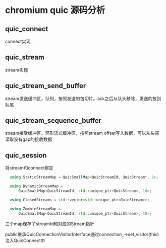 # chromium quic 源码分析

## quic_connect  
connect实现  
## quic_stream  
stream实现  
## quic_stream_send_buffer
stream发送缓冲区，队列，按照发送的包切片。ack之后从队头移除，发送的放到队尾  
## quic_stream_sequence_buffer
stream接受缓冲区，环形流式缓冲区，按照stream offset写入数据，可以从头部读取没有gap的接收数据  
## quic_session  
将stream和connect绑定  
```C++
  using StaticStreamMap = QuicSmallMap<QuicStreamId, QuicStream*, 2>;

  using DynamicStreamMap =
      QuicSmallMap<QuicStreamId, std::unique_ptr<QuicStream>, 10>;

  using ClosedStreams = std::vector<std::unique_ptr<QuicStream>>;

  using ZombieStreamMap =
      QuicSmallMap<QuicStreamId, std::unique_ptr<QuicStream>, 10>;
```
三个map保存了streamId和对应的Stream指针  

public继承QuicConnectionVisitorInterface通过connection_->set_visitor(this)注入QuicConnect中  
